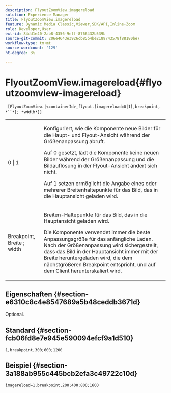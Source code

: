 ```yaml
---
description: FlyoutZoomView.imagereload
solution: Experience Manager
title: FlyoutZoomView.imagereload
feature: Dynamic Media Classic,Viewer,SDK/API,Inline-Zoom
role: Developer,User
exl-id: 84dd1e40-2ab8-4356-9eff-8766432b539b
source-git-commit: 206e4643e3926cb85b4be2189743578f88180be7
workflow-type: tm+mt
source-wordcount: '129'
ht-degree: 3%

---
```


# FlyoutZoomView.imagereload{#flyoutzoomview-imagereload}

` [FlyoutZoomView.|<containerId>_flyout.]imagereload=0|1[,breakpoint, *``*[; *`width`*]]`

<table id="table_7DA232CB62134078B788B9AB1452F363"> 
 <tbody> 
  <tr> 
   <td colname="col1"> <p> <span class="codeph"> 0 | 1 </span> </p> </td> 
   <td colname="col2"> <p> Konfiguriert, wie die Komponente neue Bilder für die Haupt- und Flyout-Ansicht während der Größenanpassung abruft. </p> <p>Auf <span class="codeph"> 0 </span> gesetzt, lädt die Komponente keine neuen Bilder während der Größenanpassung und die Bildauflösung in der Flyout-Ansicht ändert sich nicht. </p> <p>Auf <span class="codeph"> 1 </span> setzen ermöglicht die Angabe eines oder mehrerer Breitenhaltepunkte für das Bild, das in die Hauptansicht geladen wird. </p> </td> 
  </tr> 
  <tr> 
   <td colname="col1"> <p> <span class="codeph"> Breakpoint,  <span class="varname"> Breite  </span>;  <span class="varname"> width  </span> </span> </p> </td> 
   <td colname="col2"> <p>Breiten-Haltepunkte für das Bild, das in die Hauptansicht geladen wird. </p> <p>Die Komponente verwendet immer die beste Anpassungsgröße für das anfängliche Laden. Nach der Größenanpassung wird sichergestellt, dass das Bild in der Hauptansicht immer mit der Breite heruntergeladen wird, die dem nächstgrößeren Breakpoint entspricht, und auf dem Client herunterskaliert wird. </p> </td> 
  </tr> 
 </tbody> 
</table>

## Eigenschaften {#section-e6310c8c4e8547689a5b48ceddb3671d}

Optional.

## Standard {#section-fcb06fd8e7e945e590094efcf9a1d510}

`1,breakpoint,300;600;1200`

## Beispiel {#section-3a188ab955c445bcb2efa3c49722c10d}

`imagereload=1,breakpoint,200;400;800;1600`
